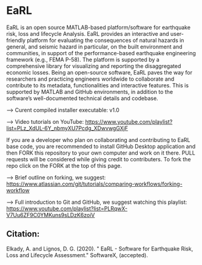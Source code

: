 # EaRL

EaRL is an open source MATLAB-based platform/software for earthquake risk, loss and lifecycle Analysis. EaRL provides an interactive and user-friendly platform for evaluating the consequences of natural hazards in general, and seismic hazard in particular, on the built environment and communities, in support of the performance-based earthquake engineering framework (e.g., FEMA P-58). The platform is supported by a comprehensive library for visualizing and reporting the disaggregated economic losses. Being an open-source software, EaRL paves the way for researchers and practicing engineers worldwide to collaborate and contribute to its metadata, functionalities and interactive features. This is supported by MATLAB and GitHub environments, in addition to the software’s well-documented technical details and codebase.

--> Curent compiled installer executable: v1.0

--> Video tutorials on YouTube: https://www.youtube.com/playlist?list=PLz_XdUL-6Y_nbmyXU7Pcdg_XDwvwgGXjF

If you are a developer who plan on collaborating and contributing to EaRL base code, you are recommended to install GitHub Desktop application and then FORK this repository to your own computer and work on it there. PULL requests will be considered while giving credit to contributers. To fork the repo click on the FORK at the top of this page.

--> Brief outline on forking, we suggest: https://www.atlassian.com/git/tutorials/comparing-workflows/forking-workflow

--> Full introduction to Git and GitHub, we suggest watching this playlist: https://www.youtube.com/playlist?list=PLRqwX-V7Uu6ZF9C0YMKuns9sLDzK6zoiV

Citation:
---------

Elkady, A. and Lignos, D. G. (2020). " EaRL - Software for Earthquake Risk, Loss and Lifecycle Assessment." SoftwareX, (accepted).
